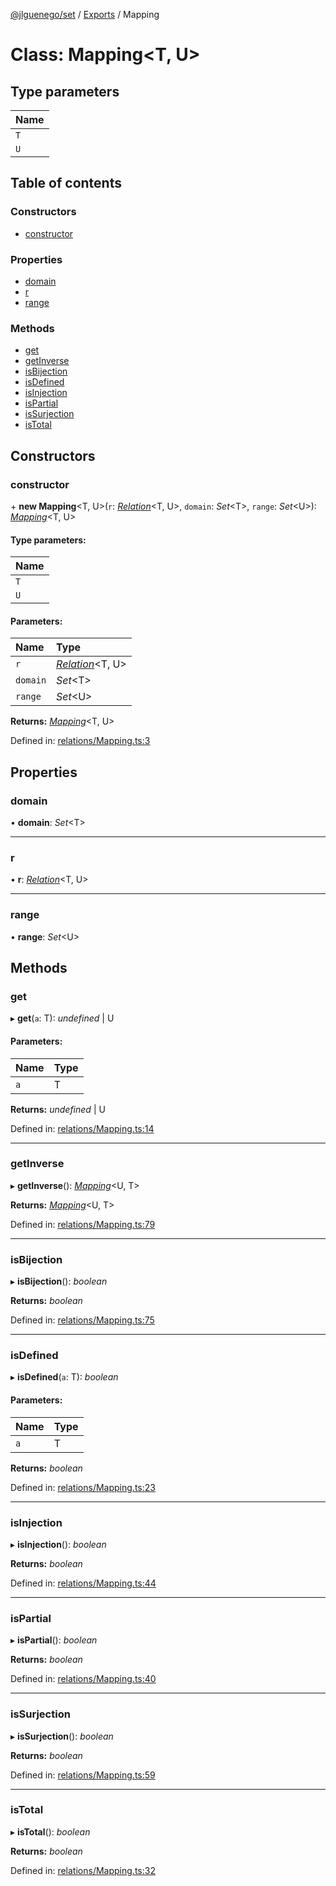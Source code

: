 [@jlguenego/set](../README.md) / [Exports](../modules.md) / Mapping

# Class: Mapping<T, U\>

## Type parameters

Name |
:------ |
`T` |
`U` |

## Table of contents

### Constructors

- [constructor](mapping.md#constructor)

### Properties

- [domain](mapping.md#domain)
- [r](mapping.md#r)
- [range](mapping.md#range)

### Methods

- [get](mapping.md#get)
- [getInverse](mapping.md#getinverse)
- [isBijection](mapping.md#isbijection)
- [isDefined](mapping.md#isdefined)
- [isInjection](mapping.md#isinjection)
- [isPartial](mapping.md#ispartial)
- [isSurjection](mapping.md#issurjection)
- [isTotal](mapping.md#istotal)

## Constructors

### constructor

\+ **new Mapping**<T, U\>(`r`: [*Relation*](relation.md)<T, U\>, `domain`: *Set*<T\>, `range`: *Set*<U\>): [*Mapping*](mapping.md)<T, U\>

#### Type parameters:

Name |
:------ |
`T` |
`U` |

#### Parameters:

Name | Type |
:------ | :------ |
`r` | [*Relation*](relation.md)<T, U\> |
`domain` | *Set*<T\> |
`range` | *Set*<U\> |

**Returns:** [*Mapping*](mapping.md)<T, U\>

Defined in: [relations/Mapping.ts:3](https://github.com/jlguenego/set/blob/ecaa784/src/relations/Mapping.ts#L3)

## Properties

### domain

• **domain**: *Set*<T\>

___

### r

• **r**: [*Relation*](relation.md)<T, U\>

___

### range

• **range**: *Set*<U\>

## Methods

### get

▸ **get**(`a`: T): *undefined* \| U

#### Parameters:

Name | Type |
:------ | :------ |
`a` | T |

**Returns:** *undefined* \| U

Defined in: [relations/Mapping.ts:14](https://github.com/jlguenego/set/blob/ecaa784/src/relations/Mapping.ts#L14)

___

### getInverse

▸ **getInverse**(): [*Mapping*](mapping.md)<U, T\>

**Returns:** [*Mapping*](mapping.md)<U, T\>

Defined in: [relations/Mapping.ts:79](https://github.com/jlguenego/set/blob/ecaa784/src/relations/Mapping.ts#L79)

___

### isBijection

▸ **isBijection**(): *boolean*

**Returns:** *boolean*

Defined in: [relations/Mapping.ts:75](https://github.com/jlguenego/set/blob/ecaa784/src/relations/Mapping.ts#L75)

___

### isDefined

▸ **isDefined**(`a`: T): *boolean*

#### Parameters:

Name | Type |
:------ | :------ |
`a` | T |

**Returns:** *boolean*

Defined in: [relations/Mapping.ts:23](https://github.com/jlguenego/set/blob/ecaa784/src/relations/Mapping.ts#L23)

___

### isInjection

▸ **isInjection**(): *boolean*

**Returns:** *boolean*

Defined in: [relations/Mapping.ts:44](https://github.com/jlguenego/set/blob/ecaa784/src/relations/Mapping.ts#L44)

___

### isPartial

▸ **isPartial**(): *boolean*

**Returns:** *boolean*

Defined in: [relations/Mapping.ts:40](https://github.com/jlguenego/set/blob/ecaa784/src/relations/Mapping.ts#L40)

___

### isSurjection

▸ **isSurjection**(): *boolean*

**Returns:** *boolean*

Defined in: [relations/Mapping.ts:59](https://github.com/jlguenego/set/blob/ecaa784/src/relations/Mapping.ts#L59)

___

### isTotal

▸ **isTotal**(): *boolean*

**Returns:** *boolean*

Defined in: [relations/Mapping.ts:32](https://github.com/jlguenego/set/blob/ecaa784/src/relations/Mapping.ts#L32)

